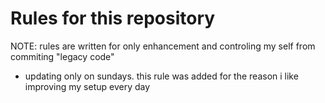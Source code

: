 # Rules for this repository
NOTE: rules are  written for only enhancement and controling my self from  commiting "legacy code"
- updating only on sundays. this rule was added for the reason i like improving my setup every day
